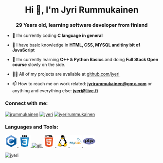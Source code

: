 <h1 align="center">Hi 👋, I'm Jyri Rummukainen</h1>
<h3 align="center">29 Years old, learning software developer from finland</h3>

- :deciduous_tree: I’m currently coding **C language in general**

- :mount_fuji: I have basic knowledge in **HTML, CSS, MYSQL and tiny bit of JavaScript**

- 🌱 I’m currently learning **C++ & Python Basics** and doing **Full Stack Open course** slowly on the side.

- 👨‍💻 All of my projects are available at [github.com/jyeri](github.com/jyeri)

- 📫 How to reach me on work related: **jyrirummukainen@gmx.com** or anything and everything else: **jyeri@live.fi**

<h3 align="left">Connect with me:</h3>
<p align="left">
<a href="https://linkedin.com/in/jrummukainen" target="blank"><img align="center" src="https://raw.githubusercontent.com/rahuldkjain/github-profile-readme-generator/master/src/images/icons/Social/linked-in-alt.svg" alt="jrummukainen" height="30" width="40" /></a>
<a href="https://fb.com/jyeri" target="blank"><img align="center" src="https://raw.githubusercontent.com/rahuldkjain/github-profile-readme-generator/master/src/images/icons/Social/facebook.svg" alt="jyeri" height="30" width="40" /></a>
<a href="https://instagram.com/jyerirummukainen" target="blank"><img align="center" src="https://raw.githubusercontent.com/rahuldkjain/github-profile-readme-generator/master/src/images/icons/Social/instagram.svg" alt="jyerirummukainen" height="30" width="40" /></a>
</p>

<h3 align="left">Languages and Tools:</h3>
<p align="left"> <a href="https://www.cprogramming.com/" target="_blank" rel="noreferrer"> <img src="https://raw.githubusercontent.com/devicons/devicon/master/icons/c/c-original.svg" alt="c" width="40" height="40"/> </a> <a href="https://www.w3schools.com/css/" target="_blank" rel="noreferrer"> <img src="https://raw.githubusercontent.com/devicons/devicon/master/icons/css3/css3-original-wordmark.svg" alt="css3" width="40" height="40"/> </a> <a href="https://git-scm.com/" target="_blank" rel="noreferrer"> <img src="https://www.vectorlogo.zone/logos/git-scm/git-scm-icon.svg" alt="git" width="40" height="40"/> </a> <a href="https://www.w3.org/html/" target="_blank" rel="noreferrer"> <img src="https://raw.githubusercontent.com/devicons/devicon/master/icons/html5/html5-original-wordmark.svg" alt="html5" width="40" height="40"/> </a> <a href="https://www.linux.org/" target="_blank" rel="noreferrer"> <img src="https://raw.githubusercontent.com/devicons/devicon/master/icons/linux/linux-original.svg" alt="linux" width="40" height="40"/> </a> <a href="https://www.mysql.com/" target="_blank" rel="noreferrer"> <img src="https://raw.githubusercontent.com/devicons/devicon/master/icons/mysql/mysql-original-wordmark.svg" alt="mysql" width="40" height="40"/> </a> <a href="https://www.php.net" target="_blank" rel="noreferrer"> <img src="https://raw.githubusercontent.com/devicons/devicon/master/icons/php/php-original.svg" alt="php" width="40" height="40"/> </a> </p>

<p><img align="center" src="https://github-readme-stats.vercel.app/api/top-langs?username=jyeri&show_icons=true&locale=en&layout=compact" alt="jyeri" /></p>
